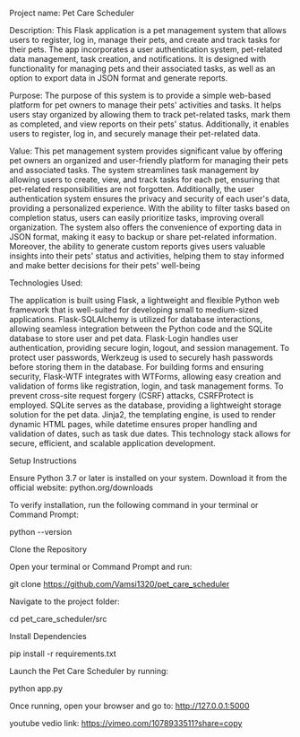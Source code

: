  Project name:
  Pet Care Scheduler

Description:
This Flask application is a pet management system that allows users to register, log in, manage their pets, and create and track tasks for their pets. The app incorporates a user authentication system, pet-related data management, task creation, and notifications. It is designed with functionality for managing pets and their associated tasks, as well as an option to export data in JSON format and generate reports.

Purpose:
The purpose of this system is to provide a simple web-based platform for pet owners to manage their pets' activities and tasks. It helps users stay organized by allowing them to track pet-related tasks, mark them as completed, and view reports on their pets' status. Additionally, it enables users to register, log in, and securely manage their pet-related data.

Value:
This pet management system provides significant value by offering pet owners an organized and user-friendly platform for managing their pets and associated tasks. The system streamlines task management by allowing users to create, view, and track tasks for each pet, ensuring that pet-related responsibilities are not forgotten. Additionally, the user authentication system ensures the privacy and security of each user's data, providing a personalized experience. With the ability to filter tasks based on completion status, users can easily prioritize tasks, improving overall organization. The system also offers the convenience of exporting data in JSON format, making it easy to backup or share pet-related information. Moreover, the ability to generate custom reports gives users valuable insights into their pets' status and activities, helping them to stay informed and make better decisions for their pets' well-being

Technologies Used:

The application is built using Flask, a lightweight and flexible Python web framework that is well-suited for developing small to medium-sized applications. Flask-SQLAlchemy is utilized for database interactions, allowing seamless integration between the Python code and the SQLite database to store user and pet data. Flask-Login handles user authentication, providing secure login, logout, and session management. To protect user passwords, Werkzeug is used to securely hash passwords before storing them in the database. For building forms and ensuring security, Flask-WTF integrates with WTForms, allowing easy creation and validation of forms like registration, login, and task management forms. To prevent cross-site request forgery (CSRF) attacks, CSRFProtect is employed. SQLite serves as the database, providing a lightweight storage solution for the pet data. Jinja2, the templating engine, is used to render dynamic HTML pages, while datetime ensures proper handling and validation of dates, such as task due dates. This technology stack allows for secure, efficient, and scalable application development.

Setup Instructions

Ensure Python 3.7 or later is installed on your system.
Download it from the official website: python.org/downloads

To verify installation, run the following command in your terminal or Command Prompt:

python --version

Clone the Repository

Open your terminal or Command Prompt and run:

git clone https://github.com/Vamsi1320/pet_care_scheduler

Navigate to the project folder:

cd pet_care_scheduler/src

Install Dependencies

pip install -r requirements.txt

Launch the Pet Care Scheduler by running:

python app.py

Once running, open your browser and go to:
http://127.0.0.1:5000

youtube vedio link: https://vimeo.com/1078933511?share=copy
